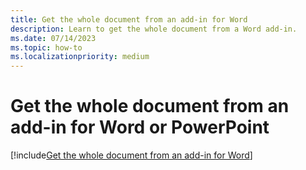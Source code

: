 ```yaml
---
title: Get the whole document from an add-in for Word
description: Learn to get the whole document from a Word add-in.
ms.date: 07/14/2023
ms.topic: how-to
ms.localizationpriority: medium
---
```


# Get the whole document from an add-in for Word or PowerPoint

[!include[Get the whole document from an add-in for Word](../includes/file-get-the-whole-document-from-an-add-in-for-powerpoint-or-word.md)]
